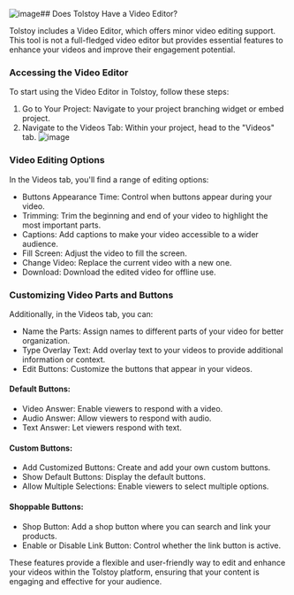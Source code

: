 ![image](https://github.com/user-attachments/assets/2d8450ed-d829-47ff-9e17-ebc046edb2b6)## Does Tolstoy Have a Video Editor?

Tolstoy includes a Video Editor, which offers minor video editing support. This tool is not a full-fledged video editor but provides essential features to enhance your videos and improve their engagement potential.

### Accessing the Video Editor
To start using the Video Editor in Tolstoy, follow these steps:
1. Go to Your Project: Navigate to your project branching widget or embed project.
2. Navigate to the Videos Tab: Within your project, head to the "Videos" tab.
   ![image](https://github.com/user-attachments/assets/831a9f80-f219-4da7-8344-c95cfd998960)


### Video Editing Options
In the Videos tab, you'll find a range of editing options:
- Buttons Appearance Time: Control when buttons appear during your video.
- Trimming: Trim the beginning and end of your video to highlight the most important parts.
- Captions: Add captions to make your video accessible to a wider audience.
- Fill Screen: Adjust the video to fill the screen.
- Change Video: Replace the current video with a new one.
- Download: Download the edited video for offline use.

### Customizing Video Parts and Buttons
Additionally, in the Videos tab, you can:
- Name the Parts: Assign names to different parts of your video for better organization.
- Type Overlay Text: Add overlay text to your videos to provide additional information or context.
- Edit Buttons: Customize the buttons that appear in your videos.

#### Default Buttons:
- Video Answer: Enable viewers to respond with a video.
- Audio Answer: Allow viewers to respond with audio.
- Text Answer: Let viewers respond with text.

#### Custom Buttons:
- Add Customized Buttons: Create and add your own custom buttons.
- Show Default Buttons: Display the default buttons.
- Allow Multiple Selections: Enable viewers to select multiple options.

#### Shoppable Buttons:
- Shop Button: Add a shop button where you can search and link your products.
- Enable or Disable Link Button: Control whether the link button is active.

These features provide a flexible and user-friendly way to edit and enhance your videos within the Tolstoy platform, ensuring that your content is engaging and effective for your audience.

